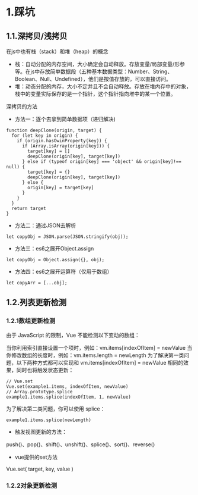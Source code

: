 # 1.踩坑

## 1.1.深拷贝/浅拷贝

在js中也有栈（stack）和堆（heap）的概念

* 栈：自动分配的内存空间，大小确定会自动释放。存放变量/局部变量/形参等。在js中存放简单数据段（五种基本数据类型：Number、String、Boolean、Null、Undefined），他们是按值存放的，可以直接访问。
* 堆：动态分配的内存，大小不定并且不会自动释放。存放在堆内存中的对象，栈中的变量实际保存的是一个指针，这个指针指向堆中的某一个位置。

深拷贝的方法

* 方法一：逐个去拿到简单数据项（递归解决)

```
function deepClone(origin, target) {
  for (let key in origin) {
    if (origin.hasOwinProperty(key)) {
      if (Array.isArray(origin[key])) {
        target[key] = []
        deepClone(origin[key], target[key])
      } else if (typeof origin[key] === 'object' && origin[key]!== null) {
        target[key] = {}
        deepClone(origin[key], target[key])
      } else {
        origin[key] = target[key]
      }
    }
  }
  return target
}
```
* 方法二：通过JSON去解析

```
let copyObj = JSON.parse(JSON.stringify(obj));
```

* 方法三：es6之展开Object.assign

```
let copyObj = Object.assign({}, obj);
```

* 方法四：es6之展开运算符（仅用于数组）

```
let copyArr = [...obj];
```

## 1.2.列表更新检测

### 1.2.1数组更新检测

由于 JavaScript 的限制，Vue 不能检测以下变动的数组：

当你利用索引直接设置一个项时，例如：vm.items[indexOfItem] = newValue
当你修改数组的长度时，例如：vm.items.length = newLength
为了解决第一类问题，以下两种方式都可以实现和 vm.items[indexOfItem] = newValue 相同的效果，同时也将触发状态更新：
```
// Vue.set
Vue.set(example1.items, indexOfItem, newValue)
// Array.prototype.splice
example1.items.splice(indexOfItem, 1, newValue)
```
为了解决第二类问题，你可以使用 splice：
```
example1.items.splice(newLength)
```
* 触发视图更新的方法：

push()、pop()、shift()、unshift()、splice()、sort()、reverse()

* vue提供的set方法

Vue.set( target, key, value )

### 1.2.2对象更新检测







